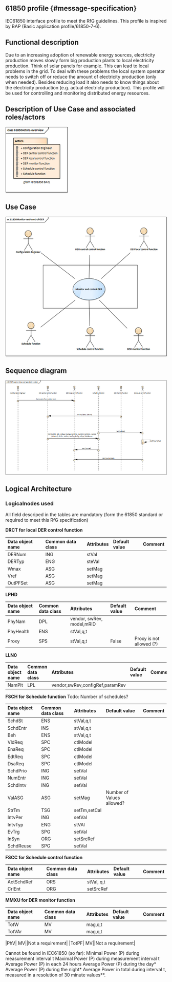 ## 61850 profile {#message-specification}

IEC61850 interface profile to meet the RfG guidelines. This profile is inspired by BAP (Basic application profile/61850-7-6).

## Functional description
Due to an increasing adoption of renewable energy sources, electricity production moves slowly form big production plants to local electricity production. Think of solar panels for example. This can lead to local problems in the grid. To deal with these problems the local system operator needs to switch off or reduce the amount of electricity production (only when needed). Besides reducing load it also needs to know things about the electricity production (e.g. actual electricty production). This profile will be used for controlling and monitoring distributed energy resources.

## Description of Use Case and associated roles/actors
![Actor overview](/assets/61850Actors-overview.png)

## Use Case
![use case overview](/assets/61850Monitor-and-control-DER.png)

## Sequence diagram
![sequence](/assets/61850Sequence-diagram-typical-interactions.png)

## Logical Architecture


### Logicalnodes used
All field descriped in the tables are mandatory (form the 61850 standard or required to meet this RfG specification)

**DRCT for local DER control function**

|Data object name |Common data class | Attributes |Default value | Comment |
|:--|:--|:--|:--|:--|
|DERNum| ING|stVal
|DERTyp| ENG|steVal
|Wmax|ASG|setMag
|Vref| ASG|setMag
|OutPFSet|ASG|setMag
	
	
**LPHD**

|Data object name| Common data class| Attributes |Default value | Comment |
|:--|:--|:--|:--|:--|
|PhyNam| DPL|vendor, swRev, model,mRID||
|PhyHealth| ENS|stVal,q,t|||
|Proxy|	SPS| stVal,q,t | False | Proxy is not allowed (?)|
	
	
**LLN0**

|Data object name|Common data class|Attributes | Default value | Comment |
|:--|:--|:--|:--|:--|	
|NamPlt	|LPL|vendor,swRev,configRef,paramRev	


**FSCH for Schedule function**
Todo: Number of schedules?

|Data object name|Common data class|Attributes | Default value | Comment |
|:--|:--|:--|:--|:--|
|SchdSt	|ENS|stVal,q,t|
|SchdEntr |INS|stVal,q,t|
|Beh| ENS|stVal,q,t|
|VldReq| SPC|ctlModel
|EnaReq| SPC|ctlModel
|EdtReq	|SPC|ctlModel
|DsaReq| SPC|ctlModel
|SchdPrio| ING|setVal
|NumEntr| ING|setVal
|SchdIntv| ING|setVal
|ValASG| ASG|setMag|Number of Values allowed?|
|StrTm|	TSG|setTm,setCal
|IntvPer| ING|setVal
|IntvTyp| ENG|stVAl
|EvTrg|	SPG|setVal
|InSyn|	ORG|setSrcRef
|SchdReuse|SPG|setVal
	
	
**FSCC for Schedule control function**

|Data object name|Common data class| Attributes | Default value | Comment |
|:--|:--|:--|:--|:--|
|ActSchdRef| ORS|stVal, q,t|||
|CrlEnt| ORG|setSrcRef||

**MMXU for DER monitor function**

|Data object name|Common data class| Attributes |Default value | Comment |
|:--|:--|:--|:--|:--|
|TotW| MV|mag,q,t||
|TotVAr| MV|mag,q,t||


|PhV| MV||Not a requirement|
|TotPF| MV||Not a requirement|

Cannot be found in IEC61850 (so far):
Minimal Power (P) during measurement interval t
Maximal Power (P) during measurement interval t
Average Power (P) in each 24 hours
Average Power (P) during the day*
Average Power (P) during the night*
Average Power in total during interval t, measured in a resolution of 30 minute values**.



